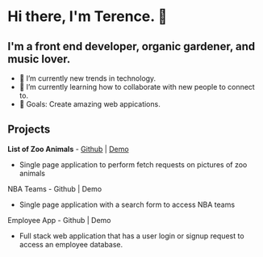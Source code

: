 # Hi there, I'm Terence. 👋

## I'm a front end developer, organic gardener, and music lover.

- 🔭 I’m currently new trends in technology.
- 🌱 I’m currently learning how to collaborate with new people to connect to.
- 👯 Goals: Create amazing web appications.

## Projects

**List of Zoo Animals** - [Github](https://github.com/tholmes101/phase-1-js-project) | [Demo](https://www.loom.com/share/8a99ee5076574b0787037ad48ba85784)
- Single page application to perform fetch requests on pictures of zoo animals

NBA Teams - Github | Demo
- Single page application with a search form to access NBA teams

Employee App - Github | Demo
- Full stack web application that has a user login or signup request to access an employee database.



